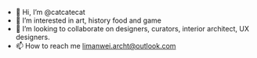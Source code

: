 - 👋 Hi, I’m @catcatecat
- 👀 I’m interested in art, history food and game
- 💞️ I’m looking to collaborate on designers, curators, interior architect, UX designers.
- 📫 How to reach me limanwei.archt@outlook.com

<!---
catcatecat/catcatecat is a ✨ special ✨ repository because its `README.md` (this file) appears on your GitHub profile.
You can click the Preview link to take a look at your changes.
--->
